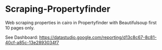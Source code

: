 # Scraping-Propertyfinder

Web scraping properties in cairo in Propertyfinder with Beautifulsoup first 10 pages only.

See Dashboard: https://datastudio.google.com/reporting/d13c8c67-8c81-40cf-a85c-13e2893034f7
